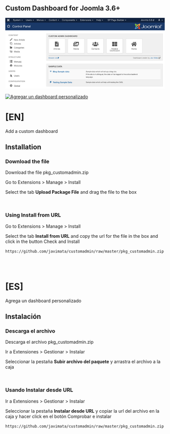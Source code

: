## Custom Dashboard for Joomla 3.6+

![alt text](https://github.com/javimata/customadmin/blob/master/customdashboard.PNG)

[![Agregar un dashboard personalizado](http://img.youtube.com/vi/kFTo3cTBaNA/0.jpg)](http://www.youtube.com/watch?v=f-N4Zan407o "Agregar un dashboard personalizado")


# [EN]
Add a custom dashboard

## Installation

### Download the file
Download the file pkg_customadmin.zip

Go to Extensions > Manage > Install

Select the tab **Upload Package File** and drag the file to the box

<br>

### Using Install from URL 
Go to Extensions > Manage > Install

Select the tab **Install from URL** and copy the url for the file in the box and click in the button Check and Install

```
https://github.com/javimata/customadmin/raw/master/pkg_customadmin.zip
```

<br><br>
# [ES]
Agrega un dashboard personalizado

## Instalación

### Descarga el archivo
Descarga el archivo pkg_customadmin.zip

Ir a Extensiones > Gestionar > Instalar

Seleccionar la pestaña **Subir archivo del paquete** y arrastra el archivo a la caja

<br>

### Usando Instalar desde URL 
Ir a Extensiones > Gestionar > Instalar

Seleccionar la pestaña **Instalar desde URL** y copiar la url del archivo en la caja y hacer click en el botón Comprobar e instalar

```
https://github.com/javimata/customadmin/raw/master/pkg_customadmin.zip
```
